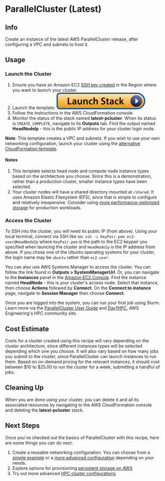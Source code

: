 # ParallelCluster (Latest)

## Info

Create an instance of the latest AWS ParallelCluster release, after configuring a VPC and subnets to host it.

## Usage

### Launch the Cluster

1. Ensure you have an Amazon EC2 [SSH key created](https://docs.aws.amazon.com/AWSEC2/latest/UserGuide/create-key-pairs.html#having-ec2-create-your-key-pair) in the Region where you want to launch your cluster.
2. Launch the template: [![Launch stack](../../../docs/media/launch-stack.svg)](https://console.aws.amazon.com/cloudformation/home?region=us-east-2#/stacks/create/review?stackName=latest-pcluster&templateURL=https://aws-hpc-recipes.s3.us-east-1.amazonaws.com/main/recipes/pcluster/latest/assets/launch.yaml)
3. Follow the instructions in the AWS CloudFormation console. 
4. Monitor the status of the stack named **latest-pcluster**. When its status is `CREATE_COMPLETE`, navigate to its **Outputs** tab. Find the output named **HeadNodeIp** - this is the public IP address for your cluster login node.

**Note**: This template creates a VPC and subnets. If you wish to use your own networking configuration, launch your cluster using the [alternative CloudFormation template](https://console.aws.amazon.com/cloudformation/home?region=us-east-2#/stacks/create/review?stackName=latest-pcluster&templateURL=https://aws-hpc-recipes.s3.us-east-1.amazonaws.com/main/recipes/pcluster/latest/assets/launch-alt.yaml). 

#### Notes

1. This template selects head node and compute node instance types based on the architecture you choose. Since this is a demonstration, rather than a production cluster, smaller instance types have been selected.
2. Your cluster nodes will have a shared directory mounted at `/shared`. It uses Amazon Elastic Filesystem (EFS), since that is simple to configure and relatively inexpensive. Consider using [more performance-optimized storage](https://docs.aws.amazon.com/parallelcluster/latest/ug/SharedStorage-v3.html#SharedStorage-v3.properties) for production workloads. 

### Access the Cluster

To SSH into the cluster, you will need its public IP (from above). Using your local terminal, connect via SSH like so: `ssh -i KeyPair.pem ec2-user@HeadNodeIp` where `KeyPair.pem` is the path to the EC2 keypair you specified when launcing the cluster and `HeadNodeIp` is the IP address from above. If you chose one of the Ubuntu operating systems for your cluster, the login name may be `ubuntu` rather than `ec2-user`.

You can also use AWS Systems Manager to access the cluster. You can follow the link found in **Outputs > SystemManagerUrl**. Or, you can navigate to the **Instances** panel in the [Amazon EC2 Console](https://console.aws.amazon.com/ec2/home#Instances). Find the instance named **HeadNode** - this is your cluster's access node. Select that instance, then choose **Actions** followed by **Connect**. On the **Connect to instance** page, navigate to **Session Manager** then choose **Connect**.

Once you are logged into the system, you can run your first job using Slurm. Learn more via the [ParallelCluster User Guide](https://docs.aws.amazon.com/parallelcluster/latest/ug/tutorials-running-your-first-job-on-version-3.html#tutorial-1stjob-logging-in-head-node) and [Day1HPC](https://day1hpc.com/parallelcluster/), AWS Engineering's HPC community site. 

## Cost Estimate

Costs for a cluster created using this recipe will vary depending on the cluster architecture, since different instances types will be selected depending which one you choose. It will also vary based on how many jobs you submit to the cluster, since ParallelCluster can launch instances to run them. Based on on-demand pricing for the relevant instances, it should cost between $10 to $25.00 to run the cluster for a week, submitting a handful of jobs. 

## Cleaning Up

When you are done using your cluster, you can delete it and all its associated resources by navigating to the AWS CloudFormation console and deleting the **latest-pcluster** stack. 

## Next Steps

Once you've checked out the basics of ParallelCluster with this recipe, here are some things you can do next:
1. Create a reusable networking configuration. You can choose from a [simple example](recipes/net/hpc_basic/README.md) or a [more advanced configuration](recipes/net/hpc_large_scale/README.md) depending on your needs. 
2. Explore options for provisioning [persistent storage on AWS](../../README.md#arrow_right-storage-storage)
3. Try out more advanced [HPC cluster configurations](../../README.md#arrow_right-pcluster-aws-parallelcluster)

